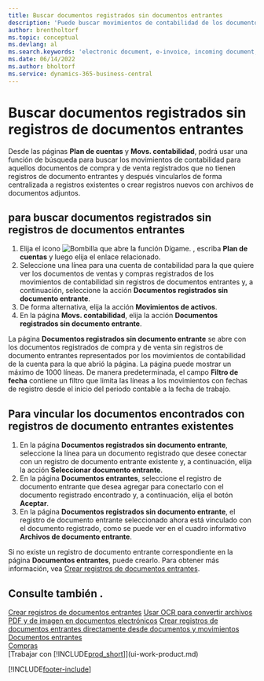 ```yaml
---
title: Buscar documentos registrados sin documentos entrantes
description: 'Puede buscar movimientos de contabilidad de los documentos de compra y de venta registrados que no tengan documentos electrónicos de entrada, como las facturas importadas.'
author: brentholtorf
ms.topic: conceptual
ms.devlang: al
ms.search.keywords: 'electronic document, e-invoice, incoming document, OCR, ecommerce, document exchange, import invoice'
ms.date: 06/14/2022
ms.author: bholtorf
ms.service: dynamics-365-business-central
---
```

# Buscar documentos registrados sin registros de documentos entrantes

Desde las páginas **Plan de cuentas** y **Movs. contabilidad**, podrá usar una función de búsqueda para buscar los movimientos de contabilidad para aquellos documentos de compra y de venta registrados que no tienen registros de documento entrantes y después vincularlos de forma centralizada a registros existentes o crear registros nuevos con archivos de documentos adjuntos.

## para buscar documentos registrados sin registros de documentos entrantes

1. Elija el icono ![Bombilla que abre la función Dígame.](media/ui-search/search_small.png "Dígame qué desea hacer") , escriba **Plan de cuentas** y luego elija el enlace relacionado.
2. Seleccione una línea para una cuenta de contabilidad para la que quiere ver los documentos de ventas y compras registrados de los movimientos de contabilidad sin registros de documentos entrantes y, a continuación, seleccione la acción **Documentos registrados sin documento entrante**.
3. De forma alternativa, elija la acción **Movimientos de activos**.
4. En la página **Movs. contabilidad**, elija la acción **Documentos registrados sin documento entrante**.

La página **Documentos registrados sin documento entrante** se abre con los documentos registrados de compra y de venta sin registros de documento entrantes representados por los movimientos de contabilidad de la cuenta para la que abrió la página. La página puede mostrar un máximo de 1000 líneas. De manera predeterminada, el campo **Filtro de fecha** contiene un filtro que limita las líneas a los movimientos con fechas de registro desde el inicio del periodo contable a la fecha de trabajo.

## Para vincular los documentos encontrados con registros de documento entrantes existentes

1. En la página **Documentos registrados sin documento entrante**, seleccione la línea para un documento registrado que desee conectar con un registro de documento entrante existente y, a continuación, elija la acción **Seleccionar documento entrante**.
2. En la página **Documentos entrantes**, seleccione el registro de documento entrante que desea agregar para conectarlo con el documento registrado encontrado y, a continuación, elija el botón **Aceptar**.
3. En la página **Documentos registrados sin documento entrante**, el registro de documento entrante seleccionado ahora está vinculado con el documento registrado, como se puede ver en el cuadro informativo **Archivos de documento entrante**.

Si no existe un registro de documento entrante correspondiente en la página **Documentos entrantes**, puede crearlo. Para obtener más información, vea [Crear registros de documentos entrantes](across-how-create-income-document-records.md).

## Consulte también .

[Crear registros de documentos entrantes](across-how-create-income-document-records.md)
[Usar OCR para convertir archivos PDF y de imagen en documentos electrónicos](across-how-use-ocr-pdf-images-files.md)
[Crear registros de documentos entrantes directamente desde documentos y movimientos](across-how-connect-disconnect-income-document-records.md)
[Documentos entrantes](across-income-documents.md)  
[Compras](purchasing-manage-purchasing.md)  
[Trabajar con [!INCLUDE[prod_short](includes/prod_short.md)]](ui-work-product.md)


[!INCLUDE[footer-include](includes/footer-banner.md)]
